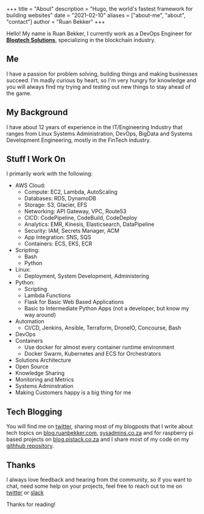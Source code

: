 +++
title = "About"
description = "Hugo, the world's fastest framework for building websites"
date = "2021-02-10"
aliases = ["about-me", "about", "contact"]
author = "Ruan Bekker"
+++

Hello! My name is Ruan Bekker, I currently work as a DevOps Engineer for **[Bloqtech Solutions](https://www.linkedin.com/company/bloqtech/)**, specializing in the blockchain industry.

## Me

I have a passion for problem solving, building things and making businesses succeed. I’m madly curious by heart, so I'm very hungry for knowledge and you will always find my trying and testing out new things to stay ahead of the game.

## My Background

I have about 12 years of experience in the IT/Engineering Industry that ranges from Linux Systems Administration, DevOps, BigData and Systems Development Engineering, mostly in the FinTech industry.

## Stuff I Work On

I primarily work with the following:

* AWS Cloud: 
  * Compute: EC2, Lambda, AutoScaling
  * Databases: RDS, DynamoDB
  * Storage: S3, Glacier, EFS
  * Networking: API Gateway, VPC, Route53
  * CICD: CodePipeline, CodeBuild, CodeDeploy
  * Analytics: EMR, Kinesis, Elasticsearch, DataPipeline
  * Security: IAM, Secrets Manager, ACM
  * App Integration: SNS, SQS
  * Containers: ECS, EKS, ECR
* Scripting:
  * Bash
  * Python
* Linux:
  * Deployment, System Development, Administering
* Python:
  * Scripting
  * Lambda Functions
  * Flask for Basic Web Based Applications
  * Basic to Intermediate Python Apps (not a developer, but know my way around)
* Automation
  * CI/CD, Jenkins, Ansible, Terraform, DroneIO, Concourse, Bash
* DevOps
* Containers
  * Use docker for almost every container runtime environment
  * Docker Swarm, Kubernetes and ECS for Orchestrators
* Solutions Architecture
* Open Source
* Knowledge Sharing
* Monitoring and Metrics
* Systems Adminstration 
* Making Customers happy is a big thing for me

## Tech Blogging

You will find me on [twitter](https://twitter.com/ruanbekker), sharing most of my blogposts that I write about tech topics on [blog.ruanbekker.com](https://blog.ruanbekker.com), [sysadmins.co.za](https://sysadmins.co.za) and for raspberry pi based projects on [blog.pistack.co.za](https://blog.pistack.co.za) and I share most of my code on my [githhub repository](https://github.com/ruanbekker).

## Thanks

I always love feedback and hearing from the community, so if you want to chat, need some help on your projects, feel free to reach out to me on [twitter](https://twitter.com/ruanbekker) or [slack](http://linux-hackers-slack.herokuapp.com)

Thanks for reading!


